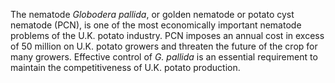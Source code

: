 [//]: # (Created by ./bin/manage_files.pl from ./species/Globodera_pallida/Globodera_pallida.about.html on Thu Jun 11 13:44:12 2020)
The nematode _Globodera pallida_, or golden nematode or potato cyst nematode (PCN), is one of the most economically important nematode problems of the U.K. potato industry. PCN imposes an annual cost in excess of 50 million on U.K. potato growers and threaten the future of the crop for many growers. Effective control of _G. pallida_ is an essential requirement to maintain the competitiveness of U.K. potato production.
